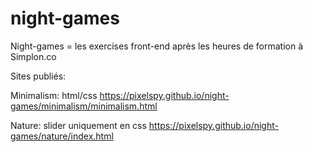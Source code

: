 # night-games

Night-games = les exercises front-end après les heures de formation à Simplon.co

Sites publiés:

Minimalism: html/css
https://pixelspy.github.io/night-games/minimalism/minimalism.html


Nature: slider uniquement en css
https://pixelspy.github.io/night-games/nature/index.html